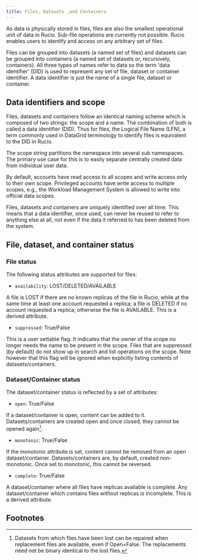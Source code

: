 ```yaml
---
title: Files, Datasets ,and Containers
---
```


As data is physically stored in files, files are also the smallest
operational unit of data in Rucio. Sub-file operations are currently not
possible. Rucio enables users to identify and access on any arbitrary
set of files.

Files can be grouped into datasets (a named set of files) and datasets
can be grouped into containers (a named set of datasets or, recursively,
containers). All three types of names refer to data so the term 'data
identifier' (DID) is used to represent any set of file, dataset or
container identifier. A data identifier is just the name of a single
file, dataset or container.

## Data identifiers and scope

Files, datasets and containers follow an identical naming scheme which
is composed of two strings: the scope and a name. The combination of
both is called a data identifier (DID). Thus for files, the Logical File
Name (LFN), a term commonly used in DataGrid terminology to identify
files is equivalent to the DID in Rucio.

The scope string partitions the namespace into several sub namespaces.
The primary use case for this is to easily separate centrally created
data from individual user data.

By default, accounts have read access to all scopes and write access
only to their own scope. Privileged accounts have write access to
multiple scopes, e.g., the Workload Management System is allowed to
write into official data scopes.

Files, datasets and containers are uniquely identified over all time.
This means that a data identifier, once used, can never be reused to
refer to anything else at all, not even if the data it referred to has
been deleted from the system.

## File, dataset, and container status

### File status

The following status attributes are supported for files:

-   `availability`: LOST/DELETED/AVAILABLE

A file is LOST if there are no known replicas of the file in Rucio,
while at the same time at least one account requested a replica; a file
is DELETED if no account requested a replica; otherwise the file is
AVAILABLE. This is a derived attribute.

-   `suppressed`: True/False

This is a user settable flag. It indicates that the owner of the scope
no longer needs the name to be present in the scope. Files that are
suppressed (by default) do not show up in search and list operations on
the scope. Note however that this flag will be ignored when explicitly
listing contents of datasets/containers.

### Dataset/Container status

The dataset/container status is reflected by a set of attributes:

-   `open`: True/False

If a dataset/container is open, content can be added to it.
Datasets/containers are created open and once closed, they cannot be
opened again[^1].

-   `monotonic`: True/False

If the monotonic attribute is set, content cannot be removed from an
open dataset/container. Datasets/containers are, by default, created
non-monotonic. Once set to monotonic, this cannot be reversed.

-   `complete`: True/False

A dataset/container where all files have replicas available is complete.
Any dataset/container which contains files without replicas is
incomplete. This is a derived attribute.

## Footnotes

[^1]: Datasets from which files have been lost can be repaired when
    replacement files are available, even if Open=False. The
    replacements need not be binary identical to the lost files.
